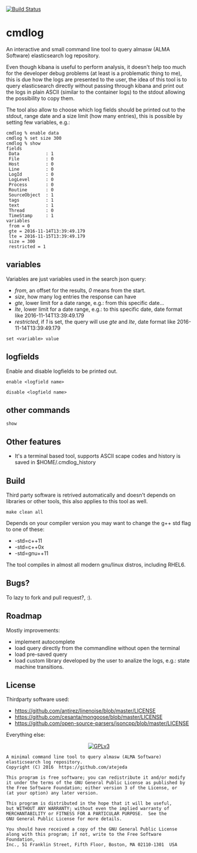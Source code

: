 [![Build Status](https://travis-ci.org/atejeda/cmdlog.svg?branch=master)](https://travis-ci.org/atejeda/cmdlog)

# cmdlog

An interactive and small command line tool to query almasw (ALMA Software) elasticsearch log repository.

Even though kibana is useful to perform analysis, it doesn't help too much for the developer debug problems (at least is a problematic thing to me), this is due how the logs are presented to the user, the idea of this tool is to query elasticsearch directly without passing through kibana and print out the logs in plain ASCII (similar to the container logs) to the stdout allowing the possibility to copy them.

The tool also allow to choose which log fields should be printed out to the stdout, range date and a size limit (how many entries), this is possible by setting few variables, e.g.:

```
cmdlog % enable data
cmdlog % set size 300
cmdlog % show
fields
 Data          : 1
 File          : 0
 Host          : 0
 Line          : 0
 LogId         : 0
 LogLevel      : 0
 Process       : 0
 Routine       : 0
 SourceObject  : 1
 tags          : 1
 text          : 1
 Thread        : 0
 TimeStamp     : 1
variables
 from = 0
 gte = 2016-11-14T13:39:49.179
 lte = 2016-11-15T13:39:49.179
 size = 300
 restricted = 1
```

## variables

Variables are just variables used in the search json query:

 - *from*, an offset for the results, *0* means from the start.
 - *size*, how many log entries the response can have
 - *gte*, lower limit for a date range, e.g.: from this specific date...
 - *lte*, lower limit for a date range, e.g.: to this specific date, date format like 2016-11-14T13:39:49.179
 - *restricted*, if *1* is set, the query will use *gte* and *lte*, date format like 2016-11-14T13:39:49.179

 ```
 set <variable> value
 ```

 ## logfields

 Enable and disable logfields to be printed out.

 ```
 enable <logfield name>
 ```

 ```
 disable <logfield name>
 ```

 ## other commands
 ```
 show
 ```

## Other features

 - It's a terminal based tool, supports ASCII scape codes and history is saved in $HOME/.cmdlog_history

## Build

Third party software is retrived automatically and doesn't depends on libraries or other tools, this also applies to this tool as well.

```
make clean all
```

Depends on your compiler version you may want to change the g++ std flag to one of these:

- -std=c++11
- -std=c++0x
- -std=gnu++11

The tool compiles in almost all modern gnu/linux distros, including RHEL6.

## Bugs?

To lazy to fork and pull request?, :).

## Roadmap

Mostly improvements:

- implement autocomplete
- load query directly from the commandline without open the terminal
- load pre-saved query
- load custom library developed by the user to analize the logs, e.g.: state machine transitions.

## License

Thirdparty software used:

- https://github.com/antirez/linenoise/blob/master/LICENSE
- https://github.com/cesanta/mongoose/blob/master/LICENSE
- https://github.com/open-source-parsers/jsoncpp/blob/master/LICENSE

Everything else:

<p align="center">
<a href="https://www.gnu.org/licenses/gpl-3.0.txt" class="rich-diff-level-one"><img alt="GPLv3" src="https://www.gnu.org/graphics/gplv3-127x51.png" style="max-width:100%;"></a>
</p>

```
A minimal command line tool to query almasw (ALMA Software) elasticsearch log repository.
Copyright (C) 2016  https://github.com/atejeda

This program is free software; you can redistribute it and/or modify
it under the terms of the GNU General Public License as published by
the Free Software Foundation; either version 3 of the License, or
(at your option) any later version.

This program is distributed in the hope that it will be useful,
but WITHOUT ANY WARRANTY; without even the implied warranty of
MERCHANTABILITY or FITNESS FOR A PARTICULAR PURPOSE.  See the
GNU General Public License for more details.

You should have received a copy of the GNU General Public License
along with this program; if not, write to the Free Software Foundation,
Inc., 51 Franklin Street, Fifth Floor, Boston, MA 02110-1301  USA
```
